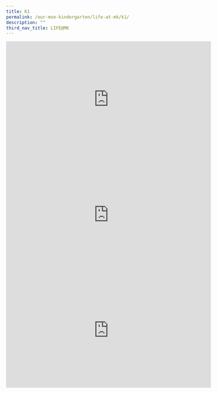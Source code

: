 ```yaml
---
title: K1
permalink: /our-moe-kindergarten/life-at-mk/k1/
description: ""
third_nav_title: LIFE@MK
---
```

<iframe width="560" height="315" src="https://www.youtube.com/embed/OSeG-Qa0R2w" title="2022 LIFE@MK" frameborder="0" allow="accelerometer; autoplay; clipboard-write; encrypted-media; gyroscope; picture-in-picture" allowfullscreen></iframe> <br>

<iframe width="560" height="315" src="https://www.youtube.com/embed/V8h0J1D3-fk" title="K1 LIFE@MK 2021 : Overview of MK Curriculum" frameborder="0" allow="accelerometer; autoplay; clipboard-write; encrypted-media; gyroscope; picture-in-picture" allowfullscreen></iframe><br>

<iframe width="560" height="315" src="https://www.youtube.com/embed/PBGngJHasN4" title="K1 Life@MK 2020" frameborder="0" allow="accelerometer; autoplay; clipboard-write; encrypted-media; gyroscope; picture-in-picture" allowfullscreen></iframe>
